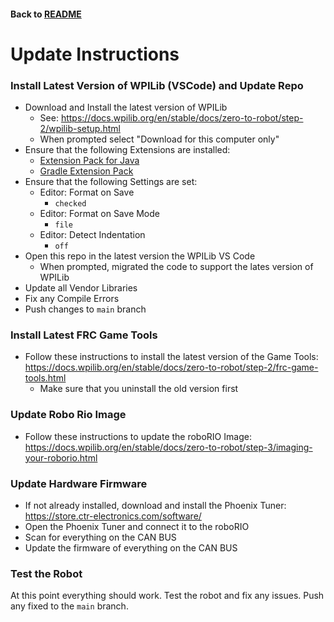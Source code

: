 #### Back to [README](/README.md)

# Update Instructions

### Install Latest Version of WPILib (VSCode) and Update Repo
* Download and Install the latest version of WPILib
  * See: https://docs.wpilib.org/en/stable/docs/zero-to-robot/step-2/wpilib-setup.html
  * When prompted select "Download for this computer only"
* Ensure that the following Extensions are installed:
  * [Extension Pack for Java](https://marketplace.visualstudio.com/items?itemName=vscjava.vscode-java-pack)
  * [Gradle Extension Pack](https://marketplace.visualstudio.com/items?itemName=richardwillis.vscode-gradle-extension-pack)
* Ensure that the following Settings are set:
  * Editor: Format on Save
    * `checked`
  * Editor: Format on Save Mode
    * `file`
  * Editor: Detect Indentation
    * `off`
* Open this repo in the latest version the WPILib VS Code
  * When prompted, migrated the code to support the lates version of WPILib
* Update all Vendor Libraries
* Fix any Compile Errors
* Push changes to `main` branch

### Install Latest FRC Game Tools
* Follow these instructions to install the latest version of the Game Tools: https://docs.wpilib.org/en/stable/docs/zero-to-robot/step-2/frc-game-tools.html
  * Make sure that you uninstall the old version first

### Update Robo Rio Image
* Follow these instructions to update the roboRIO Image: https://docs.wpilib.org/en/stable/docs/zero-to-robot/step-3/imaging-your-roborio.html

### Update Hardware Firmware
* If not already installed, download and install the Phoenix Tuner: https://store.ctr-electronics.com/software/
* Open the Phoenix Tuner and connect it to the roboRIO
* Scan for everything on the CAN BUS
* Update the firmware of everything on the CAN BUS

### Test the Robot
At this point everything should work. Test the robot and fix any issues. Push any fixed to the `main` branch.